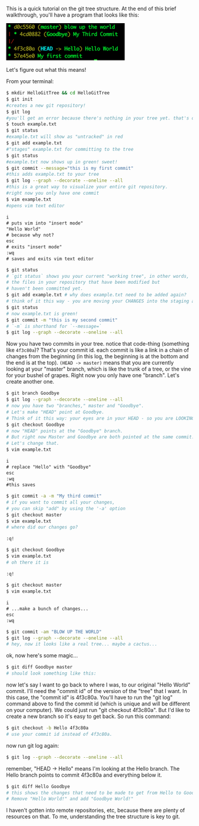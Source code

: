 This is a quick tutorial on the git tree structure. At the end of this brief walkthrough, you'll have a program that looks like this:

![alt end-result](./git-tree-end.png?raw=true)

Let's figure out what this means!

From your terminal:
```bash
$ mkdir HelloGitTree && cd HelloGitTree
$ git init
#creates a new git repository!
$ git log 
#you'll get an error because there's nothing in your tree yet. that's ok!
$ touch example.txt
$ git status 
#example.txt will show as "untracked" in red
$ git add example.txt 
#"stages" example.txt for committing to the tree
$ git status 
#example.txt now shows up in green! sweet!
$ git commit --message="this is my first commit" 
#this adds example.txt to your tree
$ git log --graph --decorate --oneline --all 
#this is a great way to visualize your entire git repository. 
#right now you only have one commit
$ vim example.txt      
#opens vim text editor
```

```vim
i             
# puts vim into "insert mode"
"Hello World" 
# because why not?
esc           
# exits "insert mode"
:wq           
# saves and exits vim text editor
```

```bash
$ git status             
# `git status` shows you your current "working tree", in other words, 
# the files in your repository that have been modified but 
# haven't been committed yet.
$ git add example.txt # why does example.txt need to be added again?
# think of it this way - you are moving your CHANGES into the staging area
$ git status 
# now example.txt is green!
$ git commit -m "this is my second commit" 
# `-m` is shorthand for `--message=`
$ git log --graph --decorate --oneline --all
```
Now you have two commits in your tree. notice that code-thing (something like `4f3c80a`)? That's your commit id. each commit is like a link in a chain of changes from the beginning (in this log, the beginning is at the bottom and the end is at the top). `(HEAD -> master)` means that you are currently looking at your "master" branch, which is like the trunk of a tree, or the vine for your bushel of grapes. Right now you only have one "branch". Let's create another one.
```bash
$ git branch Goodbye
$ git log --graph --decorate --oneline --all 
# now you have two "branches," master and "Goodbye".
# Let's make "HEAD" point at Goodbye.
# Think of it this way: your eyes are in your HEAD - so you are LOOKING at that branch.
$ git checkout Goodbye 
# now "HEAD" points at the "Goodbye" branch.
# But right now Master and Goodbye are both pointed at the same commit.
# Let's change that.
$ vim example.txt
```
```vim
i
# replace "Hello" with "Goodbye"
esc
:wq 
#this saves
```
```bash
$ git commit -a -m "My third commit" 
# if you want to commit all your changes,
# you can skip "add" by using the '-a' option
$ git checkout master
$ vim example.txt 
# where did our changes go?
```
```vim
:q!
```
```bash
$ git checkout Goodbye 
$ vim example.txt 
# oh there it is
```
```vim
:q!
```
```bash
$ git checkout master
$ vim example.txt
```
```vim
i
# ...make a bunch of changes...
esc
:wq
```
```bash
$ git commit -am "BLOW UP THE WORLD"
$ git log --graph --decorate --oneline --all 
# hey, now it looks like a real tree... maybe a cactus...
```
ok, now here's some magic...
```bash
$ git diff Goodbye master 
# should look something like this:
```
now let's say I want to go back to where I was, to our original "Hello World" commit. I'll need the "commit id" of the version of the "tree" that I want.
In this case, the "commit id" is 4f3c80a. You'll have to run the "git log" command above to find the commit id (which is unique and will be different on your computer).
We could just run "git checkout 4f3c80a". But I'd like to create a new branch so it's easy to get back. So run this command:
```bash
$ git checkout -b Hello 4f3c80a 
# use your commit id instead of 4f3c80a.
```
now run git log again:
```bash
$ git log --graph --decorate --oneline --all
```

remember, "HEAD -> Hello" means I'm looking at the Hello branch. The Hello branch points to commit 4f3c80a and everything below it.
```bash
$ git diff Hello Goodbye 
# this shows the changes that need to be made to get from Hello to Goodbye.
# Remove "Hello World!" and add "Goodbye World!"
```


I haven't gotten into remote repositories, etc, because there are plenty of resources on that. To me, understanding the tree structure is key to git.
